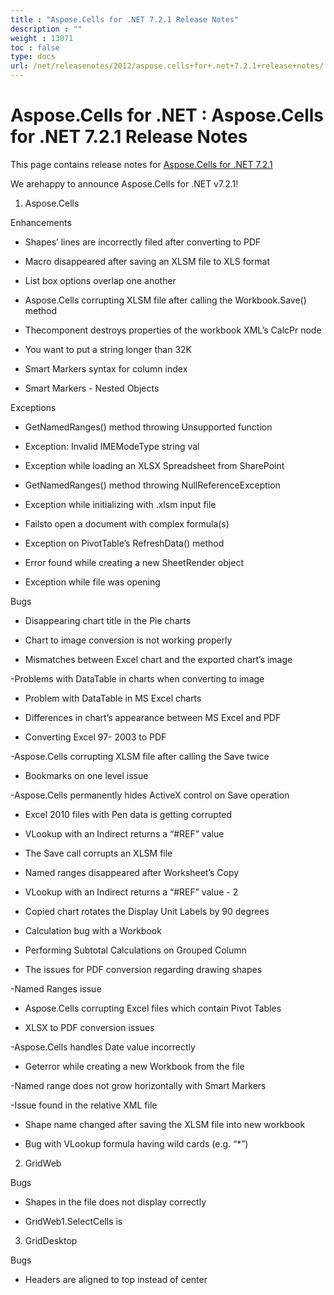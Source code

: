```yaml
---
title : "Aspose.Cells for .NET 7.2.1 Release Notes" 
description : "" 
weight : 13071 
toc : false
type: docs
url: /net/releasenotes/2012/aspose.cells+for+.net+7.2.1+release+notes/
---
```


# Aspose.Cells for .NET : Aspose.Cells for .NET 7.2.1 Release Notes


This page contains release notes for [Aspose.Cells for .NET 7.2.1](http://www.aspose.com/downloads/cells/net/new-releases/aspose.cells-for-.net-7.2.1/)

We arehappy to announce Aspose.Cells for .NET v7.2.1!

1) Aspose.Cells

Enhancements

*   Shapes’ lines are incorrectly filed after converting to PDF

*   Macro disappeared after saving an XLSM file to XLS format

*   List box options overlap one another

*   Aspose.Cells corrupting XLSM file after calling the Workbook.Save() method

*   Thecomponent destroys properties of the workbook XML’s CalcPr node

*   You want to put a string longer than 32K

*   Smart Markers syntax for column index

*   Smart Markers - Nested Objects

Exceptions

*   GetNamedRanges() method throwing Unsupported function

*   Exception: Invalid IMEModeType string val

*   Exception while loading an XLSX Spreadsheet from SharePoint

*   GetNamedRanges() method throwing NullReferenceException

*   Exception while initializing with .xlsm input file

*   Failsto open a document with complex formula(s)

*   Exception on PivotTable’s RefreshData() method

*   Error found while creating a new SheetRender object

*   Exception while file was opening

Bugs

*   Disappearing chart title in the Pie charts

*   Chart to image conversion is not working properly

*   Mismatches between Excel chart and the exported chart’s image

\-Problems with DataTable in charts when converting to image

*   Problem with DataTable in MS Excel charts

*   Differences in chart’s appearance between MS Excel and PDF

*   Converting Excel 97- 2003 to PDF

\-Aspose.Cells corrupting XLSM file after calling the Save twice

*   Bookmarks on one level issue

\-Aspose.Cells permanently hides ActiveX control on Save operation

*   Excel 2010 files with Pen data is getting corrupted

*   VLookup with an Indirect returns a “#REF” value

*   The Save call corrupts an XLSM file

*   Named ranges disappeared after Worksheet’s Copy

*   VLookup with an Indirect returns a “#REF” value - 2

*   Copied chart rotates the Display Unit Labels by 90 degrees

*   Calculation bug with a Workbook

*   Performing Subtotal Calculations on Grouped Column

*   The issues for PDF conversion regarding drawing shapes

\-Named Ranges issue

*   Aspose.Cells corrupting Excel files which contain Pivot Tables

*   XLSX to PDF conversion issues

\-Aspose.Cells handles Date value incorrectly

*   Geterror while creating a new Workbook from the file

\-Named range does not grow horizontally with Smart Markers

\-Issue found in the relative XML file

*   Shape name changed after saving the XLSM file into new workbook

*   Bug with VLookup formula having wild cards (e.g. “\*”)

2) GridWeb

Bugs

*   Shapes in the file does not display correctly

*   GridWeb1.SelectCells is

3) GridDesktop

Bugs

*   Headers are aligned to top instead of center

